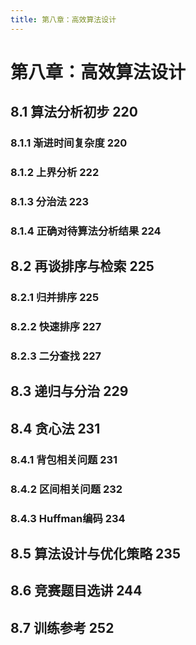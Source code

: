```yaml
---
title: 第八章：高效算法设计
---
```


# 第八章：高效算法设计

## 8.1 算法分析初步 220
### 8.1.1 渐进时间复杂度 220
### 8.1.2 上界分析 222
### 8.1.3 分治法 223
### 8.1.4 正确对待算法分析结果 224


## 8.2 再谈排序与检索 225
### 8.2.1 归并排序 225
### 8.2.2 快速排序 227
### 8.2.3 二分查找 227



## 8.3 递归与分治 229

## 8.4 贪心法 231
### 8.4.1 背包相关问题 231
### 8.4.2 区间相关问题 232
### 8.4.3 Huffman编码 234


## 8.5 算法设计与优化策略 235
## 8.6 竞赛题目选讲 244
## 8.7 训练参考 252